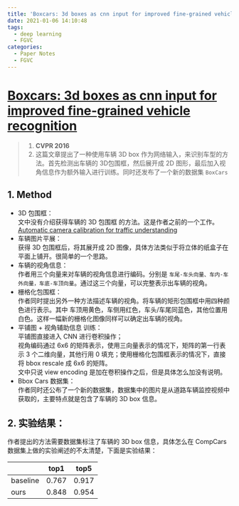 ```yaml
---
title: 'Boxcars: 3d boxes as cnn input for improved fine-grained vehicle recognition'
date: 2021-01-06 14:10:48
tags: 
  - deep learning
  - FGVC
categories:
  - Paper Notes
  - FGVC
---
```


# [Boxcars: 3d boxes as cnn input for improved fine-grained vehicle recognition](https://www.cv-foundation.org/openaccess/content_cvpr_2016/papers/Sochor_BoxCars_3D_Boxes_CVPR_2016_paper.pdf)

> 1. **CVPR 2016**
> 2. 这篇文章提出了一种使用车辆 3D box 作为网络输入，来识别车型的方法。首先检测出车辆的 3D包围框，然后展开成 2D 图形，最后加入视角信息作为额外输入进行训练。同时还发布了一个新的数据集 `BoxCars`
<!-- more -->


## 1. Method
  - 3D 包围框：  
  文中没有介绍获得车辆的 3D 包围框 的方法。这是作者之前的一个工作。[Automatic camera  calibration for traffic understanding](http://www.bmva.org/bmvc/2014/files/paper013.pdf)
  - 车辆图片平展：  
  获得 3D 包围框后，将其展开成 2D 图像，具体方法类似于将立体的纸盒子在平面上铺开。很简单的一个思路。
  - 车辆的视角信息：  
  作者用三个向量来对车辆的视角信息进行编码。分别是 `车尾-车头向量、车内-车外向量，车底-车顶向量`。通过这三个向量，可以完整表示出车辆的视角。
  - 栅格化包围框：  
  作者同时提出另外一种方法描述车辆的视角。将车辆的矩形包围框中用四种颜色进行表示。其中 车顶用黄色，车侧用红色，车头/车尾同蓝色，其他位置用白色。这样一幅新的栅格化图像同样可以确定出车辆的视角。  
  - 平铺图 + 视角辅助信息 训练：  
  平铺图直接进入 CNN 进行卷积操作；  
  视角编码通过 6x6 的矩阵表示，使用三向量表示的情况下，矩阵的第一行表示 3 个二维向量，其他行用 0 填充；使用栅格化包围框表示的情况下，直接将 bbox rescale 成 6x6 的矩阵。  
  文中只说 view encoding 是加在卷积操作之后，但是具体怎么加没有说明。
  - Bbox Cars 数据集：  
  作者同时还公布了一个新的数据集，数据集中的图片是从道路车辆监控视频中获取的，主要特点就是包含了车辆的 3D box 信息。


## 2. 实验结果：  
  作者提出的方法需要数据集标注了车辆的 3D box 信息，具体怎么在 CompCars 数据集上做的实验阐述的不太清楚，下面是实验结果：
  
  |          | top1  | top5  |
  |-         |-      |-      |
  | baseline | 0.767 | 0.917 |
  | ours     | 0.848 | 0.954 |